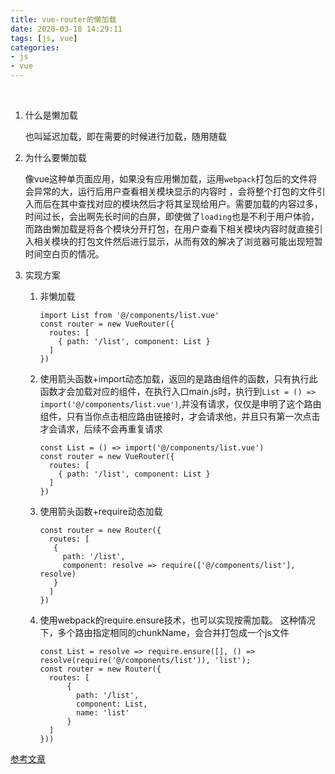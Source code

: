 ```yaml
---
title: vue-router的懒加载
date: 2020-03-18 14:29:11
tags: [js, vue]
categories: 
- js
- vue
---
```


​	

1. 什么是懒加载

   也叫延迟加载，即在需要的时候进行加载，随用随载 

2. 为什么要懒加载

   像vue这种单页面应用，如果没有应用懒加载，运用`webpack`打包后的文件将会异常的大，运行后用户查看相关模块显示的内容时 ，会将整个打包的文件引入而后在其中查找对应的模块然后才将其呈现给用户。需要加载的内容过多，时间过长，会出啊先长时间的白屏，即使做了`loading`也是不利于用户体验，而路由懒加载是将各个模块分开打包，在用户查看下相关模块内容时就直接引入相关模块的打包文件然后进行显示，从而有效的解决了浏览器可能出现短暂时间空白页的情况。 

3. 实现方案

   1. 非懒加载

      ```vue
      import List from '@/components/list.vue'
      const router = new VueRouter({
        routes: [
          { path: '/list', component: List }
        ]
      })
      ```

   2. 使用箭头函数+import动态加载，返回的是路由组件的函数，只有执行此函数才会加载对应的组件，在执行入口main.js时，执行到`List = () => import('@/components/list.vue')`,并没有请求，仅仅是申明了这个路由组件，只有当你点击相应路由链接时，才会请求他，并且只有第一次点击才会请求，后续不会再重复请求

      ```vue 
      const List = () => import('@/components/list.vue')
      const router = new VueRouter({
        routes: [
          { path: '/list', component: List }
        ]
      })
      ```

   3. 使用箭头函数+require动态加载

      ```vue
      const router = new Router({
        routes: [
         {
           path: '/list',
           component: resolve => require(['@/components/list'], resolve)
         }
        ]
      })
      ```

   4. 使用webpack的require.ensure技术，也可以实现按需加载。 这种情况下，多个路由指定相同的chunkName，会合并打包成一个js文件 

      ```vue
      const List = resolve => require.ensure([], () => resolve(require('@/components/list')), 'list');
      const router = new Router({
        routes: [
            {
              path: '/list',
              component: List,
              name: 'list'
            }
      	]
      }))
      ```

      

[参考文章](https://segmentfault.com/a/1190000011519350)